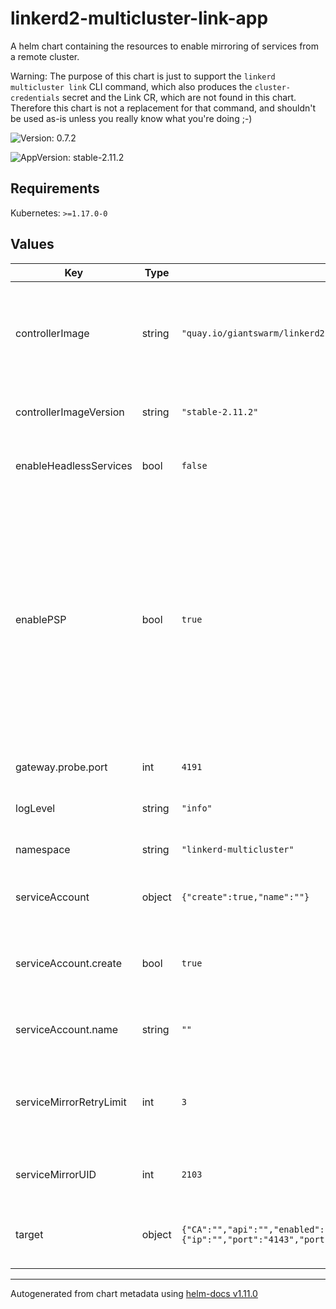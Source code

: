 # linkerd2-multicluster-link-app

A helm chart containing the resources to enable mirroring
of services from a remote cluster.

Warning: The purpose of this chart is just to support the `linkerd
multicluster link` CLI command, which also produces the
`cluster-credentials` secret and the Link CR, which are not found in this
chart. Therefore this chart is not a replacement for that command, and
shouldn't be used as-is unless you really know what you're doing ;-)

![Version: 0.7.2](https://img.shields.io/badge/Version-0.7.2-informational?style=flat-square)

![AppVersion: stable-2.11.2](https://img.shields.io/badge/AppVersion-stable--2.11.2-informational?style=flat-square)

## Requirements

Kubernetes: `>=1.17.0-0`

## Values

| Key | Type | Default | Description |
|-----|------|---------|-------------|
| controllerImage | string | `"quay.io/giantswarm/linkerd2-controller"` | Docker image for the Service mirror component (uses the Linkerd controller image) |
| controllerImageVersion | string | `"stable-2.11.2"` | Tag for the Service Mirror container Docker image |
| enableHeadlessServices | bool | `false` | Toggle support for mirroring headless services |
| enablePSP | bool | `true` | Create RoleBindings to associate ServiceAccount of target cluster Service Mirror to the control plane PSP resource. This requires that `enabledPSP` is set to true on the extension and control plane install. Note PSP has been deprecated since k8s v1.21 |
| gateway.probe.port | int | `4191` | The port used for liveliness probing |
| logLevel | string | `"info"` | Log level for the Multicluster components |
| namespace | string | `"linkerd-multicluster"` | Service Mirror component namespace |
| serviceAccount | object | `{"create":true,"name":""}` | Settings for service account creation. |
| serviceAccount.create | bool | `true` | Whether to create a service account or use a pre-created one. |
| serviceAccount.name | string | `""` | Name of the (pre-)created service account. |
| serviceMirrorRetryLimit | int | `3` | Number of times update from the remote cluster is allowed to be requeued (retried) |
| serviceMirrorUID | int | `2103` | User id under which the Service Mirror shall be ran |
| target | object | `{"CA":"","api":"","enabled":false,"gateway":{"ip":"","port":"4143","portProbe":"4191"},"name":"target","token":""}` | Settings needed in order to enable the link to watch services |

----------------------------------------------
Autogenerated from chart metadata using [helm-docs v1.11.0](https://github.com/norwoodj/helm-docs/releases/v1.11.0)

